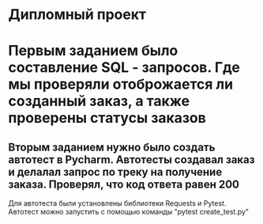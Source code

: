 # Дипломный проект #

# Первым заданием было составление SQL - запросов. Где мы проверяли отоброжается ли созданный заказ, а также проверены статусы заказов #
## Вторым заданием нужно было создать автотест в Pycharm. Автотесты создавал заказ и делалал запрос по треку на получение заказа. Проверял, что код ответа равен 200 ##  
Для автотеста были установлены библиотеки Requests и Pytest. Автотест можно запустить с помощью команды "pytest create_test.py" 
